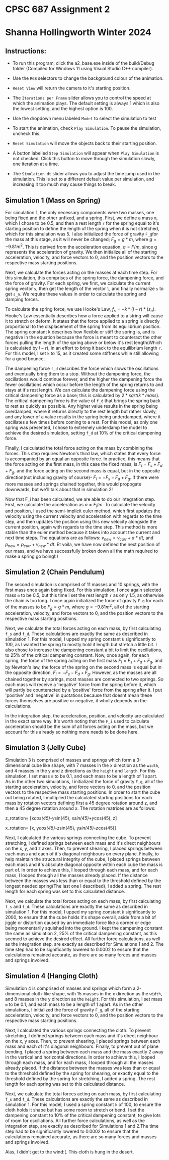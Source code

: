 # CPSC 687 Assignment 2
# Shanna Hollingworth Winter 2024

## Instructions:

* To run this program, click the a2_base.exe inside of the build/Debug folder (Compiled for Windows 11 using Visual Studio C++ compiler).

* Use the `RGB` selectors to change the background colour of the animation.

* `Reset View` will return the camera to it's starting position.

* The `Iterations per Frame` silder allows you to control the speed at which the animation plays. The default setting is always 1 which is also the lowest setting, and the highest option is 100.

* Use the dropdown menu labeled `Model` to select the simulation to test

* To start the animation, check `Play Simulation`. To pause the simulation, uncheck this.

* `Reset Simulation` will move the objects back to their starting position.

* A button labelled `Step Simulation` will appear when `Play Simulation` is not checked. Click this button to move through the simulation slowly, one iteration at a time.

* The `Simulation dt` slider allows you to adjust the time jump used in the simulation. This is set to a different default value per simulation, and increasing it too much may cause things to break.

## Simulation 1 (Mass on Spring)

For simulation 1, the only necessary components were two masses, one being fixed and the other unfixed, and a spring. First, we define a mass `m`, which I chose to be 0.5, and then a rest length `r` for the spring equal to it's starting position to define the length of the spring when it is not stretched, which for this simulation was 5. I also initialized the force of gravity `F_g`for the mass at this stage, as it will never be changed; $F_g = g*m$, where $g=-9.81m^2$. This is derived from the acceleration equation, $a=F/m$, since g represents the acceleration of gravity. We then initialize all of the starting acceleration, velocity, and force vectors to 0, and the position vectors to the respective mass starting positions.

Next, we calculate the forces acting on the masses at each time step. For this simulation, this comprises of the spring force, the dampening force, and the force of gravity. For each spring, we first, we calculate the current spring vector `s`, then get the length of the vector `l`, and finally normalize `s` to get `s_n`. We require these values in order to calculate the spring and damping forces.

To calculate the spring force, we use Hooke's Law, $f_s = -k*(l-r)*(s_n)$. Hooke's Law essentially describes how a force applied to a string will cause it to stretch or deform. It states that the force applied to a spring is directly proportional to the displacement of the spring from its equilibrium position. The spring constant k describes how flexible or stiff the spring is, and is negative in the equation because the force is meant to counteract the other forces pulling the length of the spring above or below it's rest length(Which is calculated by $l-r$), in an effort to bring it back to the equilibrium length `r`. For this model, I set `k` to 15, as it created some stiffness while still allowing for a good bounce.

The dampening force `f_d` describes the force which slows the oscillations and eventually bring them to a stop. Without the dampening force, the oscillations would continue forever, and the higher the dampening force the fewer oscillations which occur before the length of the spring returns to and stays at it's rest length. We can calculate the dampening force using the critical dampening force as a base; this is calculated by $2*sqrt(k*mass)$. The critical dampening force is the value of `f_d` that brings the spring back to rest as quickly as possible. Any higher value results in the spring being overdamped, where it returns directly to the rest length but rather slowly, and any lower of a value results in the spring being underdamped, where it oscillates a few times before coming to a rest. For this model, as only one spring was presented, I chose to extremely underdamp the model to achieve the desired simulation, setting `f_d` at 10% of the critical dampening force.

Finally, I calculated the total force acting on the mass by combining the forces. This step requires Newton's third law, which states that every force is accompanied by an equal an opposite force. In practice, this means that the force acting on the first mass, in this case the fixed mass, is $F_i=F_s+F_d+F_g$, and the force acting on the second mass is equal, but in the opposite direction(not including gravity of course)- $F_i=-F_s-F_d+F_g$. If there were more masses and springs chained together, this would propogate downwards, but we'll talk about that in simulation 2!

Now that F_i has been calculated, we are able to do our integration step. First, we calculate the acceleration as $a=F_i/m$. To calculate the velocity and position, I used the semi-implicit euler method, which first updates the velocity using the current velocity and acceleration with regards to the time step, and then updates the position using this new velocity alongside the current position, again with regards to the time step. This method is more stable than the euler method because it takes into account the current and next time steps. The equations are as follows: $v_{new} = v_{curr} + a * dt$, and $p_{new} = p_{curr} + v_{new} * dt$. Et voila, we have now defined the next position of our mass, and we have successfully broken down all the math required to make a spring go boing!:)

## Simulation 2 (Chain Pendulum)

The second simulation is comprised of 11 masses and 10 springs, with the first mass once again being fixed. For this simulation, I once again selected mass `m` to be 0.5, but this time I set the rest length `r` as only 1.5, as otherwise the chain is too long. I once again initialized the force of gravity `F_g` for each of the masses to be $F_g = g*m$, where $g=-9.81m^2$, all of the starting acceleration, velocity, and force vectors to 0, and the position vectors to the respective mass starting positions.

Next, we calculate the total forces acting on each mass, by first calculating `f_s` and `f_d`. These calculations are exactly the same as described in simulation 1. For this model, I upped my spring constant `k` significantly to 100, as I wanted the spring to mostly hold it length but stretch a little bit. I also chose to increase the dampening constant a bit to limit the oscillations, to 25% of the critical dampening constant. Now, once again, for each spring, the force of the spring acting on the first mass $F_i=F_s+F_d+F_g$, and by Newton's law, the force of the spring on the second mass is equal but in the opposite direction, $F_i=-F_s-F_d+F_g$. However, as the masses are all chained together by springs, most masses are connected to two springs. So each mass will receive a 'negative' force from the spring before it, which will partly be counteracted by a 'positive' force from the spring after it. I put 'positive' and 'negative' in quotations because that doesnt mean these forces themselves are positive or negative, it wholly depends on the calculations.

In the integration step, the acceleration, position, and velocity are calculated in the exact same way. It's worth noting that the `F_i` used to calculate acceleration should be the sum of all forces acting on the mass, but we account for this already so nothing more needs to be done here.

## Simulation 3 (Jelly Cube)

Simulation 3 is comprised of masses and springs which form a 3-dimensional cube like shape, with 7 masses in the x direction as the `width`, and 4 masses in the y and z directions as the `height` and `length`. For this simulation, I set mass `m` to be 0.1, and each mass to be a length of 1 apart. As in the other two simulations, I initialized the force of gravity `F_g`, all of the starting acceleration, velocity, and force vectors to 0, and the position vectors to the respective mass starting positions. In order to start the cube out being rotated, I multiplied the calculated starting positions for each mass by rotation vectors defining first a 45 degree rotation around z, and then a 45 degree rotation around x. The rotation matrices are as follows:

z_rotation= [x*cos(45)-y*sin(45), x*sin(45)+y*cos(45), z]

x_rotation= [x, y*cos(45)-z*sin(45), y*sin(45)-z*cos(45)]

Next, I calculated the various springs connecting the cube. To prevent stretching, I defined springs between each mass and it's direct neighbours on the x, y, and z axes. Then, to prevent shearing, I placed springs between each mass and each of it's diagonal neighbours on every plane. Finally, to help maintain the structural integrity of the cube, I placed springs between each mass and it's absolute diagonal opposite within each cube the mass is part of. In order to achieve this, I looped through each mass, and for each mass, I looped through all the masses already placed. If the distance between the masses was less than or equal to the threshold defined by the longest needed spring(The last one I described), I added a spring. The rest length for each spring was set to this calculated distance.

Next, we calculate the total forces acting on each mass, by first calculating `f_s` and `f_d`. These calculations are exactly the same as described in simulation 1. For this model, I upped my spring constant `k` significantly to 2000, to ensure that the cube holds it's shape overall, aside from a bit of jiggle or distortion caused by an immediate force like a corner or edge being momentarily squished into the ground. I kept the dampening constant the same as simulation 2, 25% of the critical dampening constant, as this seemed to achieve the desired effect. All further force calculations, as well as the integration step, are exactly as described for Simulations 1 and 2. The time step had to be significantly lowered to 0.0002 to ensure that the calculations remained accurate, as there are so many forces and masses and springs involved.

## Simulation 4 (Hanging Cloth)

Simulation 4 is comprised of masses and springs which form a 2-dimensional cloth-like shape, with 15 masses in the x direction as the `width`, and 8 masses in the y direction as the `height`. For this simulation, I set mass `m` to be 0.1, and each mass to be a length of 1 apart. As in the other simulations, I initialized the force of gravity `F_g`, all of the starting acceleration, velocity, and force vectors to 0, and the position vectors to the respective mass starting positions. 

Next, I calculated the various springs connecting the cloth. To prevent stretching, I defined springs between each mass and it's direct neighbour on the x, y axes. Then, to prevent shearing, I placed springs between each mass and each of it's diagonal neighbours. Finally, to prevent out of plane bending, I placed a spring between each mass and the mass exactly 2 away in the vertical and horizontal directions. In order to achieve this, I looped through each mass, and for each mass, I looped through all the masses already placed. If the distance between the masses was less than or equal to the threshold defined by the spring for shearing, or exactly equal to the threshold defined by the spring for stretching, I added a spring. The rest length for each spring was set to this calculated distance.

Next, we calculate the total forces acting on each mass, by first calculating `f_s` and `f_d`. These calculations are exactly the same as described in simulation 1. For this model, I used a spring constant `k` of 100, to ensure the cloth holds it shape but has some room to stretch or bend. I set the dampening constant to 10% of the critical dampening constant, to give lots of room for oscillations. All further force calculations, as well as the integration step, are exactly as described for Simulations 1 and 2.The time step had to be significantly lowered to 0.0002 to ensure that the calculations remained accurate, as there are so many forces and masses and springs involved.

Alas, I didn't get to the wind:(. This cloth is hung in the desert.